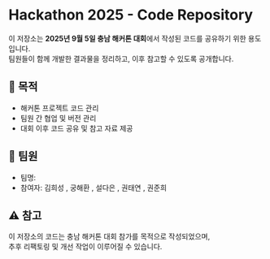 # Hackathon 2025 - Code Repository

이 저장소는 **2025년 9월 5일 충남 해커톤 대회**에서 작성된 코드를 공유하기 위한 용도입니다.  
팀원들이 함께 개발한 결과물을 정리하고, 이후 참고할 수 있도록 공개합니다.  

## 📌 목적
- 해커톤 프로젝트 코드 관리
- 팀원 간 협업 및 버전 관리
- 대회 이후 코드 공유 및 참고 자료 제공

## 👥 팀원
- 팀명: 
- 참여자: 김희성 , 궁해환 , 설다은 , 권태연 , 권준희

## ⚠️ 참고
이 저장소의 코드는 충남 해커톤 대회 참가를 목적으로 작성되었으며,  
추후 리팩토링 및 개선 작업이 이루어질 수 있습니다.
